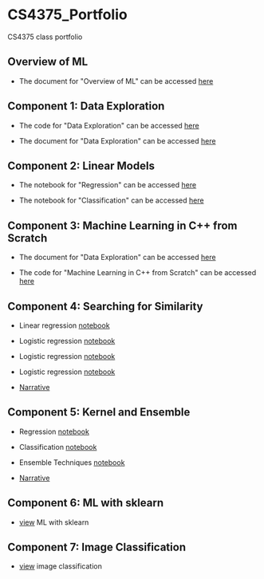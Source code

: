# CS4375_Portfolio
CS4375 class portfolio

## Overview of ML

- The document for "Overview of ML" can be accessed [here](https://github.com/DavidFavela/CS4375_Portfolio/blob/main/Overview%20of%20ML.pdf)

## Component 1: Data Exploration

- The code for "Data Exploration" can be accessed [here](https://github.com/DavidFavela/CS4375_Portfolio/blob/main/Component-1/dataexploration.cpp)

- The document for "Data Exploration" can be accessed [here](https://github.com/DavidFavela/CS4375_Portfolio/blob/main/Component-1/Data%20Exploration.docx)

## Component 2: Linear Models

- The notebook for "Regression" can be accessed [here](https://github.com/DavidFavela/CS4375_Portfolio/blob/main/Linear%20Models/Classification.pdf)

- The notebook for "Classification" can be accessed [here](https://github.com/DavidFavela/CS4375_Portfolio/blob/main/Linear%20Models/Regression.pdf)

## Component 3: Machine Learning in C++ from Scratch

- The document for "Data Exploration" can be accessed [here](https://github.com/DavidFavela/CS4375_Portfolio/blob/main/Component-3/ML%20from%20Scratch.pdf)

- The code for "Machine Learning in C++ from Scratch" can be accessed [here](https://github.com/DavidFavela/CS4375_Portfolio/blob/main/Component-3/MachineLearning-Scratch.cpp)

## Component 4: Searching for Similarity

- Linear regression [notebook](https://github.com/DavidFavela/CS4375_Portfolio/blob/main/Component-4/Linear_Regression.pdf)

- Logistic regression [notebook](https://github.com/DavidFavela/CS4375_Portfolio/blob/main/Component-4/Logistic_Regression.pdf)

- Logistic regression [notebook](https://github.com/DavidFavela/CS4375_Portfolio/blob/main/Component-4/Clustering.pdf)

- Logistic regression [notebook](https://github.com/DavidFavela/CS4375_Portfolio/blob/main/Component-4/Dimensionality_Reduction.pdf)

- [Narrative](https://github.com/DavidFavela/CS4375_Portfolio/blob/main/Component-4/Narrative.pdf)

## Component 5: Kernel and Ensemble

- Regression [notebook](https://davidfavela.github.io/CS4375_Portfolio/Component-5/Regression.nb.html)

- Classification [notebook](https://davidfavela.github.io/CS4375_Portfolio/Component-5/Classification.nb.html)

- Ensemble Techniques [notebook](https://davidfavela.github.io/CS4375_Portfolio/Component-5/Ensemble%20Techniques.nb.html)

- [Narrative](https://davidfavela.github.io/CS4375_Portfolio/Component-5/Kernel%20and%20Ensemble%20Methods.docx)

## Component 6: ML with sklearn
- [view](https://davidfavela.github.io/CS4375_Portfolio/Component-6/ML%20with%20sklearn.pdf) ML with sklearn

## Component 7: Image Classification
- [view](https://davidfavela.github.io/CS4375_Portfolio/main/Component-7/pizzaornot.pdf) image classification
